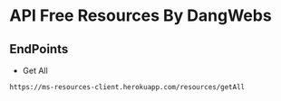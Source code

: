 # API Free Resources By DangWebs

## EndPoints

* Get All
```
https://ms-resources-client.herokuapp.com/resources/getAll
```